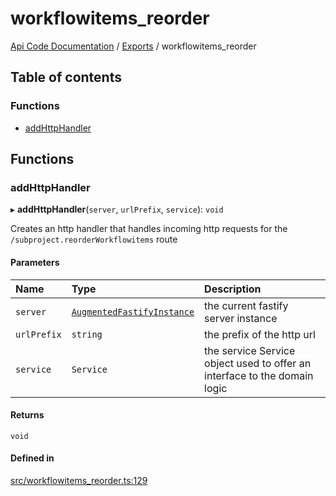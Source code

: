 # workflowitems\_reorder
 
[Api Code Documentation](../README.md) / [Exports](../modules.md) / workflowitems\_reorder

## Table of contents

### Functions

- [addHttpHandler](workflowitems_reorder.md#addhttphandler)

## Functions

### addHttpHandler

▸ **addHttpHandler**(`server`, `urlPrefix`, `service`): `void`

Creates an http handler that handles incoming http requests for the `/subproject.reorderWorkflowitems` route

#### Parameters

| Name | Type | Description |
| :------ | :------ | :------ |
| `server` | [`AugmentedFastifyInstance`](../interfaces/types.AugmentedFastifyInstance.md) | the current fastify server instance |
| `urlPrefix` | `string` | the prefix of the http url |
| `service` | `Service` | the service Service object used to offer an interface to the domain logic |

#### Returns

`void`

#### Defined in

[src/workflowitems_reorder.ts:129](https://github.com/openkfw/TruBudget/blob/3cf6626/api/src/workflowitems_reorder.ts#L129)
